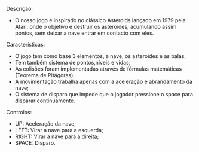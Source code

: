 
Descrição:
 - O nosso jogo é inspirado no clássico Asteroids lançado em 1979 pela Atari, onde o objetivo é destruir os asteroides, acumulando assim pontos, sem deixar a nave entrar em contacto
com eles.

Características:
 - O jogo tem como base 3 elementos, a nave, os asteroides e as balas;
 - Tem também sistema de pontos,níveis e vidas;
 - As colisões foram implementadas através de fórmulas matemáticas (Teorema de Pitágoras);
 - A movimentação trabalha apenas com a aceleração e abrandamento da nave;
 - O sistema de disparo que impede que o jogador pressione o space para disparar continuamente.

Controlos:
 - UP: Aceleração da nave;
 - LEFT: Virar a nave para a esquerda;
 - RIGHT: Virar a nave para a direita;
 - SPACE: Disparo.
